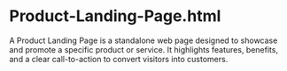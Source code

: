 # Product-Landing-Page.html
A Product Landing Page is a standalone web page designed to showcase and promote a specific product or service. It highlights features, benefits, and a clear call-to-action to convert visitors into customers.
